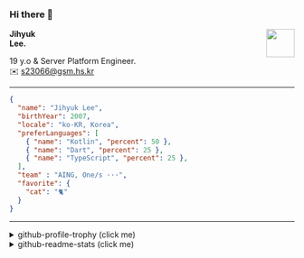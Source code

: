 ### Hi there 👋
<img src="https://github.githubassets.com/images/mona-loading-default.gif" width="50px" align="right">
</a>

**Jihyuk\
Lee.**

19 y.o & Server Platform Engineer.\
✉️ <s23066@gsm.hs.kr>

---

```json
{
  "name": "Jihyuk Lee",
  "birthYear": 2007,
  "locale": "ko-KR, Korea",
  "preferLanguages": [
    { "name": "Kotlin", "percent": 50 },
    { "name": "Dart", "percent": 25 },
    { "name": "TypeScript", "percent": 25 },
  ],
  "team" : "AING, One/s ···",
  "favorite": {
    "cat": "🐈"
  }
}
```
---
<details>
  <summary>github-profile-trophy (click me)</summary>
  
![](https://github-profile-trophy.vercel.app/?username=withJihyuk&row=1&column=8&theme=nord)
  
</details>
<details>
  <summary>github-readme-stats (click me)</summary>
  
<!--START_SECTION:waka-->
![Code Time](http://img.shields.io/badge/Code%20Time-974%20hrs%2019%20mins-blue)

![Lines of code](https://img.shields.io/badge/%EC%A0%80%EB%8A%94%20%EC%97%AC%ED%83%9C%EA%B9%8C%EC%A7%80%20-726.6%20thousand%20%EC%A4%84%EC%9D%98%20%EC%BD%94%EB%93%9C%EB%A5%BC%20%EC%9E%91%EC%84%B1%ED%96%88%EC%96%B4%EC%9A%94.-blue)

**저는 아침형 인간이에요. 🐤** 

```text
🌞 아침                     855 commits         █████░░░░░░░░░░░░░░░░░░░░   21.24 % 
🌆 낮　                     1416 commits        █████████░░░░░░░░░░░░░░░░   35.17 % 
🌃 저녁                     1429 commits        █████████░░░░░░░░░░░░░░░░   35.49 % 
🌙 밤　                     326 commits         ██░░░░░░░░░░░░░░░░░░░░░░░   08.10 % 
```


📊 **저는 이번주를 이렇게 시간을 보냈어요.** 

```text
🕑︎ Timezone: Asia/Seoul

💬 프로그래밍 언어들: 
Kotlin                   2 hrs 43 mins       ████████████████████████░   96.71 % 
YAML                     4 mins              █░░░░░░░░░░░░░░░░░░░░░░░░   02.53 % 
TypeScript               1 min               ░░░░░░░░░░░░░░░░░░░░░░░░░   00.77 % 

🔥 에디터들: 
IntelliJ IDEA            2 hrs 49 mins       █████████████████████████   100.00 % 

💻 운영 체제들: 
Mac                      2 hrs 49 mins       █████████████████████████   100.00 % 
```


 Last Updated on 25/09/2025 18:52:31 UTC
<!--END_SECTION:waka-->

</details>

</div>

